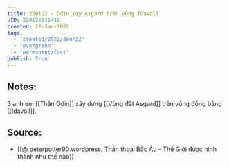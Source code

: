 ```yaml
---
title: 220122 - Odin xây Asgard trên vùng Idavoll
UID: 220122111419
created: 22-Jan-2022
tags:
  - 'created/2022/Jan/22'
  - 'evergreen'
  - 'permanent/fact'
publish: True
---
```

## Notes:
3 anh em [[Thần Odin]] xây dựng [[Vùng đất Asgard]] trên vùng đồng bằng [[Idavoll]].

## Source:
- [[@ peterpotter90.wordpress, Thần thoại Bắc Âu - Thế Giới được hình thành như thế nào]]


